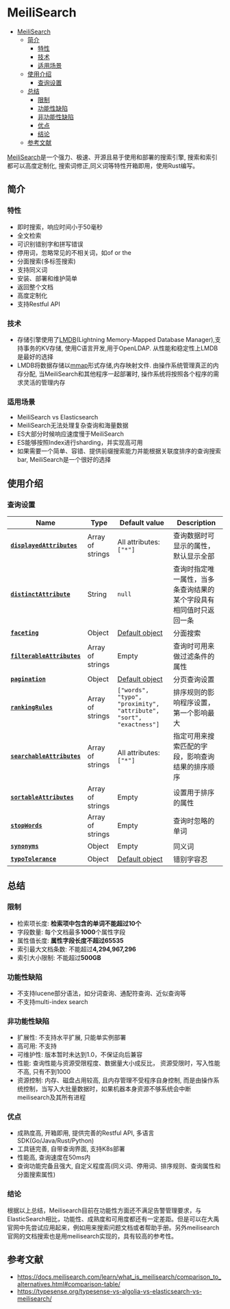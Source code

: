 # MeiliSearch

<!-- TOC -->

- [MeiliSearch](#meilisearch)
  - [简介](#简介)
    - [特性](#特性)
    - [技术](#技术)
    - [适用场景](#适用场景)
  - [使用介绍](#使用介绍)
    - [查询设置](#查询设置)
  - [总结](#总结)
    - [限制](#限制)
    - [功能性缺陷](#功能性缺陷)
    - [非功能性缺陷](#非功能性缺陷)
    - [优点](#优点)
    - [结论](#结论)
  - [参考文献](#参考文献)

<!-- /TOC -->

[MeiliSearch](https://github.com/meilisearch/MeiliSearch)是一个强力、极速、开源且易于使用和部署的搜索引擎, 搜索和索引都可以高度定制化, 搜索词修正,同义词等特性开箱即用，使用Rust编写。

## 简介

### 特性

- 即时搜索，响应时间小于50毫秒
- 全文检索
- 可识别错别字和拼写错误
- 停用词，忽略常见的不相关词，如of or the
- 分面搜索(多标签搜索)
- 支持同义词
- 安装、部署和维护简单
- 返回整个文档
- 高度定制化
- 支持Restful API

### 技术

- 存储引擎使用了[LMDB](http://www.lmdb.tech/doc/)(Lightning Memory-Mapped Database Manager),支持事务的KV存储, 使用C语言开发,用于OpenLDAP. 从性能和稳定性上LMDB是最好的选择
- LMDB将数据存储以[mmap](https://en.wikipedia.org/wiki/Memory-mapped_file)形式存储,内存映射文件. 由操作系统管理真正的内存分配, 当MeiliSearch和其他程序一起部署时, 操作系统将按照各个程序的需求灵活的管理内存

### 适用场景

- MeiliSearch vs Elasticsearch
- MeiliSearch无法处理复杂查询和海量数据
- ES大部分时候响应速度慢于MeiliSearch
- ES能够按照Index进行sharding，并实现高可用
- 如果需要一个简单、容错、提供前缀搜索能力并能根据关联度排序的查询搜索bar, MeiliSearch是一个很好的选择

## 使用介绍

### 查询设置

| Name                                                                                                         | Type             | Default value                                                                                    | Description                                                        |
| ------------------------------------------------------------------------------------------------------------ | ---------------- | ------------------------------------------------------------------------------------------------ | ------------------------------------------------------------------ |
| **[`displayedAttributes`](https://docs.meilisearch.com/reference/api/settings.html#displayed-attributes)**   | Array of strings | All attributes: `["*"]`                                                                          | 查询数据时可显示的属性，默认显示全部                               |
| **[`distinctAttribute`](https://docs.meilisearch.com/reference/api/settings.html#distinct-attribute)**       | String           | `null`                                                                                           | 查询时指定唯一属性，当多条查询结果的某个字段具有相同值时只返回一条 |
| **[`faceting`](https://docs.meilisearch.com/reference/api/settings.html#faceting)**                          | Object           | [Default object](https://docs.meilisearch.com/reference/api/settings.html#faceting-object)       | 分面搜索                                                           |
| **[`filterableAttributes`](https://docs.meilisearch.com/reference/api/settings.html#filterable-attributes)** | Array of strings | Empty                                                                                            | 查询时可用来做过滤条件的属性                                       |
| **[`pagination`](https://docs.meilisearch.com/reference/api/settings.html#pagination)**                      | Object           | [Default object](https://docs.meilisearch.com/reference/api/settings.html#pagination-object)     | 分页查询设置                                                       |
| **[`rankingRules`](https://docs.meilisearch.com/reference/api/settings.html#ranking-rules)**                 | Array of strings | `["words",` `"typo",` `"proximity",` `"attribute",` `"sort",` `"exactness"]`                     | 排序规则的影响程序设置，第一个影响最大                             |
| **[`searchableAttributes`](https://docs.meilisearch.com/reference/api/settings.html#searchable-attributes)** | Array of strings | All attributes: `["*"]`                                                                          | 指定可用来搜索匹配的字段，影响查询结果的排序顺序                   |
| **[`sortableAttributes`](https://docs.meilisearch.com/reference/api/settings.html#sortable-attributes)**     | Array of strings | Empty                                                                                            | 设置用于排序的属性                                                 |
| **[`stopWords`](https://docs.meilisearch.com/reference/api/settings.html#stop-words)**                       | Array of strings | Empty                                                                                            | 查询时忽略的单词                                                   |
| **[`synonyms`](https://docs.meilisearch.com/reference/api/settings.html#synonyms)**                          | Object           | Empty                                                                                            | 同义词                                                             |
| **[`typoTolerance`](https://docs.meilisearch.com/reference/api/settings.html#typo-tolerance)**               | Object           | [Default object](https://docs.meilisearch.com/reference/api/settings.html#typo-tolerance-object) | 错别字容忍                                                         |

## 总结

### 限制

- 检索项长度: **检索项中包含的单词不能超过10个**
- 字段数量: 每个文档最多**1000**个属性字段
- 属性值长度: **属性字段长度不超过65535**
- 索引最大文档条数: 不能超过**4,294,967,296**
- 索引大小限制: 不能超过**500GB**

### 功能性缺陷

- 不支持lucene部分语法，如分词查询、通配符查询、近似查询等
- 不支持multi-index search

### 非功能性缺陷

- 扩展性: 不支持水平扩展, 只能单实例部署
- 高可用: 不支持
- 可维护性: 版本暂时未达到1.0，不保证向后兼容
- 性能: 查询性能与资源受限程度、数据量大小成反比， 资源受限时，写入性能不高, 只有不到1000
- 资源控制: 内存、磁盘占用较高, 且内存管理不受程序自身控制, 而是由操作系统控制，当写入大批量数据时，如果机器本身资源不够系统会中断meilisearch及其所有进程

### 优点

- 成熟度高, 开箱即用, 提供完善的Restful API, 多语言SDK(Go/Java/Rust/Python)
- 工具链完善, 自带查询界面, 支持K8s部署
- 性能高, 查询速度在50ms内
- 查询功能完备且强大, 自定义程度高(同义词、停用词、排序规则、查询属性和分面搜索属性)

### 结论

根据以上总结，Meilisearch目前在功能性方面还不满足告警管理要求，与ElasticSearch相比，功能性、成熟度和可用度都还有一定差距。但是可以在大禹官网中先尝试应用起来，例如用来搜索问题文档或者帮助手册。另外meilisearch官网的文档搜索也是用meilisearch实现的，具有较高的参考性。

## 参考文献

- <https://docs.meilisearch.com/learn/what_is_meilisearch/comparison_to_alternatives.html#comparison-table/>
- <https://typesense.org/typesense-vs-algolia-vs-elasticsearch-vs-meilisearch/>
